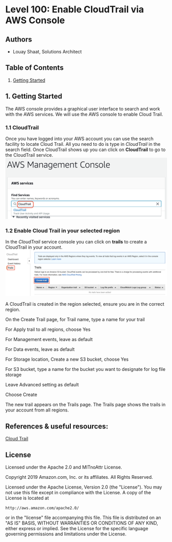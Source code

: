 ﻿# Level 100: Enable CloudTrail via AWS Console

## Authors
- Louay Shaat,  Solutions Architect

## Table of Contents
1. [Getting Started](#getting_Started)

## 1. Getting Started <a name="getting_Started"></a>
The AWS console provides a graphical user interface to search and work with the AWS services.
We will use the AWS console to enable Cloud Trail.

### 1.1 CloudTrail
Once you have logged into your AWS account you can use the search facility to locate Cloud Trail.
All you need to do is type in *CloudTrail* in the search field.
Once CloudTrail shows up you can click on **CloudTrail** to go to the CloudTrail service.
![search-cloudtrail](Images/search-cloudtrail.png) 

### 1.2 Enable Cloud Trail in your selected region  

In the *CloudTrail* service console you can click on  **trails** to create a CloudTrail in your account.
![create-cloudtrail](Images/create-cloudtrail.png) 

A CloudTrail is created in the region selected, ensure you are in the correct region.

On the Create Trail page, for Trail name, type a name for your trail

For Apply trail to all regions, choose Yes

For Management events, leave as default

For Data events, leave as default

For Storage location, Create a new S3 bucket, choose Yes

For S3 bucket, type a name for the bucket you want to designate for log file storage

Leave Advanced setting as default

Choose Create

The new trail appears on the Trails page. The Trails page shows the trails in your account from all regions.


## References & useful resources:
[Cloud Trail](https://aws.amazon.com/cloudTrail/)  


## License
Licensed under the Apache 2.0 and MITnoAttr License. 

Copyright 2019 Amazon.com, Inc. or its affiliates. All Rights Reserved.

Licensed under the Apache License, Version 2.0 (the "License"). You may not use this file except in compliance with the License. A copy of the License is located at

    http://aws.amazon.com/apache2.0/

or in the "license" file accompanying this file. This file is distributed on an "AS IS" BASIS, WITHOUT WARRANTIES OR CONDITIONS OF ANY KIND, either express or implied. See the License for the specific language governing permissions and limitations under the License.
